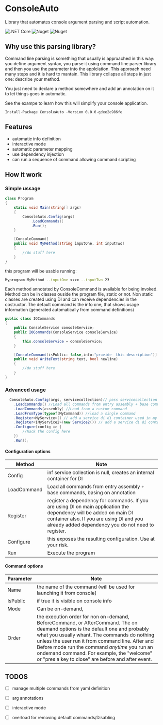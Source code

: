 # ConsoleAuto
Library that automates console argument parsing and script automation.

![.NET Core](https://github.com/zeppaman/ConsoleAuto/workflows/.NET%20Core/badge.svg)
![Nuget](https://img.shields.io/nuget/v/ConsoleAuto)
![Nuget](https://img.shields.io/nuget/dt/ConsoleAuto)


## Why use this parsing library?
Command line parsing is something that usually is approached in this way: you define argument syntax, you parse it using command line parser library and then you use the parameter into the applciation.
This approach need many steps and it is hard to mantain. This library collapse all steps in just one: describe your method.

You just need to declare a method somewhere and add an annotation on it to let things goes in automatic.

See the exampe to learn how this will simplify your console application.

```
Install-Package ConsoleAuto -Version 0.0.0-gdee2e986fe
```


## Features

- automatic info definition
- interactive mode
- automatic parameter mapping
- use dependency injection 
- can run a sequence of command allowing command scripting

## How it work

### Simple ussage

```cs
class Program
{
    static void Main(string[] args)
    {
        ConsoleAuto.Config(args)
            .LoadCommands()
            .Run();
    }

    [ConsoleCommand]
    public void MyMethod(string inputOne, int inputTwo)
    {
        //do stuff here
	}
}
```

this program will be usable running:

```bash
Myprogram MyMethod --inputOne xxxx --inputTwo 23

```

Each method annotated by ConsoleCommand is available for being invoked. Method can be in classes ouside the program file, static or not. Non static classes are created using DI and can receive dependencies in the costructor.
The default command is the info one, that shows usage information (generated automatically from command definitions)

```cs
public class IOCommands
{
    public ConsoleService consoleService;
    public IOCommands(ConsoleService consoleService)
    {
        this.consoleService = consoleService;
    }

    [ConsoleCommand(isPublic: false,info:"provide  this description")]
    public void WriteText(string text, bool newline)
    {
        //do stuff here 
    }
}
```

### Advanced usage


```cs
  ConsoleAuto.Config(args, servicecollection)// pass servicecollection to use the same container of main application
    .LoadCommands() //Load all commands from entry assembly + base commands
    .LoadCommands(assembly) //Load from a custom command
    .LoadFromType(typeof(MyCommand)) //load a single command
    .Register<MyService>() // add a service di di container used in my commands
    .Register<IMyService2>(new Service2()) // add a service di di container used in my commands, with a custom implementation
    .Configure(config => { 
        //hack the config here
    })
    .Run();
```

#### Configuration options
| Method  | Note |
| ------------- | ------------- |
| Config  | inf service collection is null, creates an internal container for DI  |
| LoadCommand  | Load all commands from entry assembly + base commands, basing on annotation  |
| Register  | register a dependency for commands. If you are using DI on main application the dependency will be added on main DI container also. If you are using DI and you already added dependency you do not need to register.  |
| Configure  | this exposes the resulting configuration. Use at your risk. |
| Run  | Execute the program  |

#### Command options

| Parameter  | Note |
| ------------- | ------------- |
| Name  | the name of the command (will be used for launching it from console)  |
| IsPublic  |  if true it is visible on console info |
| Mode  | Can be on-demand,   |
| Order  | the execution order for non on-demand, BeforeCommand, or AfterCommand. The on deamand options is the default one and probably what you usually whant. The commands do nothing unless the user run it from command line. After and Before mode run the command *anytime* you run an ondemand command. For example, the "welcome" or "pres a key to close" are before and after event.    |


## TODOS
- [ ] manage multiple commands from yaml definition
- [ ] arg annotations
- [ ] interactive mode
- [ ] overload for removing default commands/Disabling


